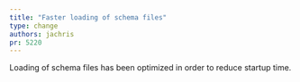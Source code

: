 ```yaml
---
title: "Faster loading of schema files"
type: change
authors: jachris
pr: 5220
---
```


Loading of schema files has been optimized in order to reduce startup time.
